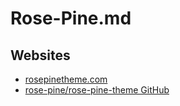 # Rose-Pine.md

## Websites

* [rosepinetheme.com](https://rosepinetheme.com/)
* [rose-pine/rose-pine-theme GitHub](https://github.com/rose-pine/rose-pine-theme)
